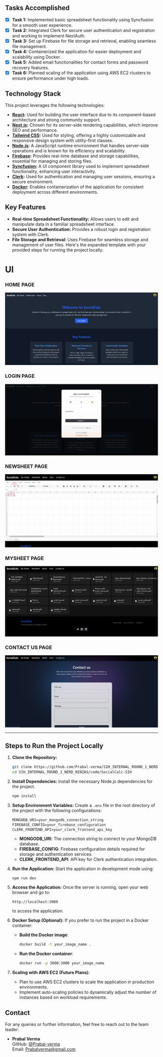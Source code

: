 
## Tasks Accomplished

- [x] **Task 1:** Implemented basic spreadsheet functionality using Syncfusion for a smooth user experience.
- [x] **Task 2:** Integrated Clerk for secure user authentication and registration and working to implement NextAuth.
- [x] **Task 3:** Set up Firebase for file storage and retrieval, enabling seamless file management.
- [x] **Task 4:** Containerized the application for easier deployment and scalability using Docker.
- [x] **Task 5:** Added email functionalities for contact forms and password recovery features.
- [x] **Task 6:** Planned scaling of the application using AWS EC2 clusters to ensure performance under high loads.

## Technology Stack

This project leverages the following technologies:

- **[React](https://reactjs.org):** Used for building the user interface due to its component-based architecture and strong community support.
- **[Next.js](https://nextjs.org):** Chosen for its server-side rendering capabilities, which improve SEO and performance.
- **[Tailwind CSS](https://tailwindcss.com):** Used for styling, offering a highly customizable and responsive design system with utility-first classes.
- **[Node.js](https://nodejs.org):** A JavaScript runtime environment that handles server-side operations and is known for its efficiency and scalability.
- **[Firebase](https://firebase.google.com):** Provides real-time database and storage capabilities, essential for managing and storing files.
- **[Syncfusion](https://www.syncfusion.com):** A UI component library used to implement spreadsheet functionality, enhancing user interactivity.
- **[Clerk](https://clerk.dev):** Used for authentication and managing user sessions, ensuring a secure environment.
- **[Docker](https://www.docker.com):** Enables containerization of the application for consistent deployment across different environments.

## Key Features

- **Real-time Spreadsheet Functionality:** Allows users to edit and manipulate data in a familiar spreadsheet interface.
- **Secure User Authentication:** Provides a robust login and registration system with Clerk.
- **File Storage and Retrieval:** Uses Firebase for seamless storage and management of user files.
Here's the expanded template with your provided steps for running the project locally:


# UI
### HOME PAGE
![image](./SocialCalc-SIH/screenshots/home-page.png "Title")
### LOGIN PAGE
![image](./SocialCalc-SIH/screenshots/login-page.png "Title")
### NEWSHEET PAGE
![image](./SocialCalc-SIH/screenshots/sheet-page.png "Title")
### MYSHEET PAGE
![image](./SocialCalc-SIH/screenshots/mysheet-page.png "Title")
### CONTACT US PAGE
![image](./SocialCalc-SIH/screenshots/contactus-page.png "Title")

---

## Steps to Run the Project Locally

1. **Clone the Repository:**
   ```bash
   git clone https://github.com/Prabal-verma/SIH_INTERNAL_ROUND_1_NERD_NINZAS
   cd SIH_INTERNAL_ROUND_1_NERD_NINZAS/code/SocialCalc-SIH
   ```

2. **Install Dependencies:**
   Install the necessary Node.js dependencies for the project.
   ```bash
   npm install
   ```

3. **Setup Environment Variables:**
   Create a `.env` file in the root directory of the project with the following configurations:
   ```env
   MONGODB_URI=your_mongodb_connection_string
   FIREBASE_CONFIG=your_firebase_configuration
   CLERK_FRONTEND_API=your_clerk_frontend_api_key
   ```
   - **MONGODB_URI**: The connection string to connect to your MongoDB database.
   - **FIREBASE_CONFIG**: Firebase configuration details required for storage and authentication services.
   - **CLERK_FRONTEND_API**: API key for Clerk authentication integration.

4. **Run the Application:**
   Start the application in development mode using:
   ```bash
   npm run dev
   ```

5. **Access the Application:**
   Once the server is running, open your web browser and go to:
   ```
   http://localhost:3000
   ```
   to access the application.

6. **Docker Setup (Optional):**
   If you prefer to run the project in a Docker container:
   - **Build the Docker image**:
     ```bash
     docker build -t your_image_name .
     ```
   - **Run the Docker container**:
     ```bash
     docker run -p 3000:3000 your_image_name
     ```

7. **Scaling with AWS EC2 (Future Plans):**
   - Plan to use AWS EC2 clusters to scale the application in production environments.
   - Implement auto-scaling policies to dynamically adjust the number of instances based on workload requirements.

## Contact

For any queries or further information, feel free to reach out to the team leader:

- **Prabal Verma**  
  GitHub: [@Prabal-verma](https://github.com/Prabal-verma)  
  Email: Prabalverma@gmail.com  
